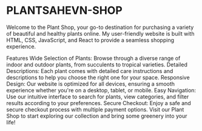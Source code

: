 # PLANTSAHEVN-SHOP
Welcome to the Plant Shop, your go-to destination for purchasing a variety of beautiful and healthy plants online. My user-friendly website is built with HTML, CSS, JavaScript, and React to provide a seamless shopping experience.

Features
Wide Selection of Plants: Browse through a diverse range of indoor and outdoor plants, from succulents to tropical varieties.
Detailed Descriptions: Each plant comes with detailed care instructions and descriptions to help you choose the right one for your space.
Responsive Design: Our website is optimized for all devices, ensuring a smooth experience whether you're on a desktop, tablet, or mobile.
Easy Navigation: Use our intuitive interface to search for plants, view categories, and filter results according to your preferences.
Secure Checkout: Enjoy a safe and secure checkout process with multiple payment options.
Visit our Plant Shop to start exploring our collection and bring some greenery into your life!


